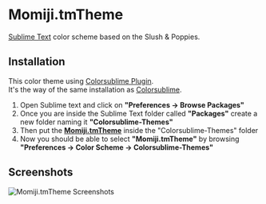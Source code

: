 Momiji.tmTheme
==============

[Sublime Text](http://www.sublimetext.com/3) color scheme based on the Slush & Poppies.

## Installation

This color theme using [Colorsublime Plugin](https://github.com/Colorsublime/Colorsublime-Plugin).  
It's the way of the same installation as [Colorsublime](http://colorsublime.com/how-to-install-a-theme).

1. Open Sublime text and click on **"Preferences -> Browse Packages"**
2. Once you are inside the Sublime Text folder called **"Packages"** create a new folder naming it **"Colorsublime-Themes"**
3. Then put the [**Momiji.tmTheme**](https://raw.githubusercontent.com/polygonplanet/Momiji.tmTheme/master/Momiji.tmTheme) inside the "Colorsublime-Themes" folder
4. Now you should be able to select **"Momiji.tmTheme"** by browsing
**"Preferences -> Color Scheme -> Colorsublime-Themes"**

## Screenshots
![Momiji.tmTheme Screenshots](https://raw.github.com/wiki/polygonplanet/Momiji.tmTheme/images/momiji-color-sample.png)

